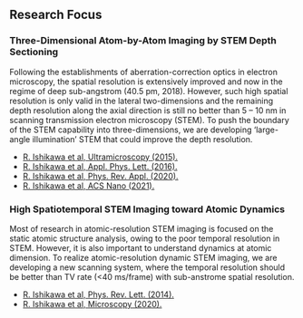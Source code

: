 ## Research Focus

### Three-Dimensional Atom-by-Atom Imaging by STEM Depth Sectioning

Following the establishments of aberration-correction optics in electron microscopy, the spatial resolution is extensively improved and now in the regime of deep sub-angstrom (40.5 pm, 2018). However, such high spatial resolution is only valid in the lateral two-dimensions and the remaining depth resolution along the axial direction is still no better than 5 – 10 nm in scanning transmission electron microscopy (STEM). To push the boundary of the STEM capability into three-dimensions, we are developing ‘large-angle illumination’ STEM that could improve the depth resolution.

- [R. Ishikawa et al, Ultramicroscopy (2015).](https://doi.org/10.1016/j.ultramic.2014.11.009)  
- [R. Ishikawa et al, Appl. Phys. Lett. (2016).](https://doi.org/10.1063/1.4965709)  
- [R. Ishikawa et al, Phys. Rev. Appl. (2020).](https://doi.org/10.1103/PhysRevApplied.13.034064)  
- [R. Ishikawa et al, ACS Nano (2021).](https://doi.org/10.1021/acsnano.1c02907)  


### High Spatiotemporal STEM Imaging toward Atomic Dynamics
 
Most of research in atomic-resolution STEM imaging is focused on the static atomic structure analysis, owing to the poor temporal resolution in STEM. However, it is also important to understand dynamics at atomic dimension. To realize atomic-resolution dynamic STEM imaging, we are developing a new scanning system, where the temporal resolution should be better than TV rate (<40 ms/frame) with sub-anstrome spatial resolution.

- [R. Ishikawa et al, Phys. Rev. Lett. (2014).](https://doi.org/10.1103/PhysRevLett.113.155501)
- [R. Ishikawa et al, Microscopy (2020).](https://doi.org/10.1093/jmicro/dfaa017)  
